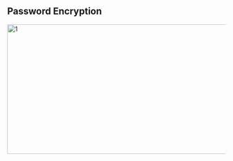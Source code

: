 ## Password Encryption
<img width="950" height="300" alt="1" src="https://github.com/user-attachments/assets/5be47166-ab2d-4e93-aaed-5006d1f326cc" />
